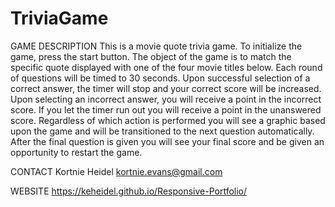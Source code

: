 # TriviaGame

GAME DESCRIPTION
This is a movie quote trivia game. To initialize the game, press the start button. The object of the game is to match the specific quote displayed with one of the four movie titles below. Each round of questions will be timed to 30 seconds. Upon successful selection of a correct answer, the timer will stop and your correct score will be increased. Upon selecting an incorrect answer, you will receive a point in the incorrect score. If you let the timer run out you will receive a point in the unanswered score. Regardless of which action is performed you will see a graphic based upon the game and will be transitioned to the next question automatically. After the final question is given you will see your final score and be given an opportunity to restart the game.


CONTACT
Kortnie Heidel 
kortnie.evans@gmail.com 


WEBSITE
https://keheidel.github.io/Responsive-Portfolio/